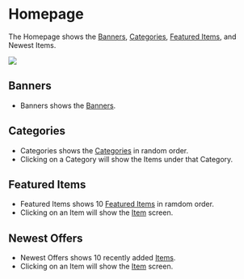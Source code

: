 # Homepage

The Homepage shows the [Banners](/banners), [Categories](/categories), [Featured Items](/items?id=featured-items), and Newest Items.

![](/_media/homepage.jpg":zoom")


## Banners

* Banners shows the [Banners](/banners).

## Categories

* Categories shows the [Categories](/categories) in random order.
* Clicking on a Category will show the Items under that Category.

## Featured Items

* Featured Items shows 10 [Featured Items](/items?id=featured-items) in ramdom order.
* Clicking on an Item will show the [Item](/app/item) screen.

## Newest Offers

* Newest Offers shows 10 recently added [Items](items).
* Clicking on an Item will show the [Item](/app/item) screen.
